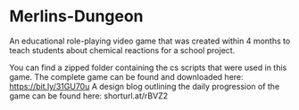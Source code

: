 # Merlins-Dungeon
An educational role-playing video game that was created within 4 months to teach students about chemical reactions for a school project.

You can find a zipped folder containing the cs scripts that were used in this game.
The complete game can be found and downloaded here: https://bit.ly/31GU70u
A design blog outlining the daily progression of the game can be found here: shorturl.at/rBVZ2
